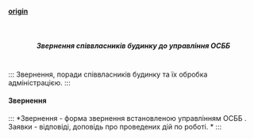 #### [origin](https://osbb-gr-44.web.app/#/appeals)

<h5 align="center">
  <br>
     <div class="row flex-center">
       <div class="appeals-logo-200"></div>
     </div>
   <br>
    Звернення співвласників будинку до управління ОСББ
  <br>
  <br>
</h5>


:::
 Звернення, поради співвласників будинку та їх обробка адміністрацією.
:::


#### Звернення

:::
*Звернення - форма звернення встановленою управлінням ОСББ . Заявки - відповіді, доповідь про проведених дій по роботі. *
:::

<div
  type="disqus"
  isopen="true"
  title="Звернення співвласників будинку"
  description="Звернення, поради співвласників будинку та їх обробка адміністрацією"
  canonical="/#/appeals"
  shortname="osbb-gr-44"
></div>
